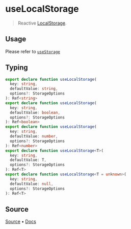 <!--DEMO_STARTS--><!--DEMO_ENDS-->

<!--HEAD_STARTS--><!--HEAD_ENDS-->

# useLocalStorage

> Reactive [LocalStorage](https://developer.mozilla.org/en-US/docs/Web/API/Window/localStorage). 

## Usage

Please refer to [`useStorage`](/?path=/story/state--usestorage)


<!--FOOTER_STARTS-->
## Typing

```typescript
export declare function useLocalStorage(
  key: string,
  defaultValue: string,
  options?: StorageOptions
): Ref<string>
export declare function useLocalStorage(
  key: string,
  defaultValue: boolean,
  options?: StorageOptions
): Ref<boolean>
export declare function useLocalStorage(
  key: string,
  defaultValue: number,
  options?: StorageOptions
): Ref<number>
export declare function useLocalStorage<T>(
  key: string,
  defaultValue: T,
  options?: StorageOptions
): Ref<T>
export declare function useLocalStorage<T = unknown>(
  key: string,
  defaultValue: null,
  options?: StorageOptions
): Ref<T>
```

## Source

[Source](https://github.com/antfu/vueuse/blob/master/packages/core/useLocalStorage/index.ts) • [Docs](https://github.com/antfu/vueuse/blob/master/packages/core/useLocalStorage/index.md)


<!--FOOTER_ENDS-->